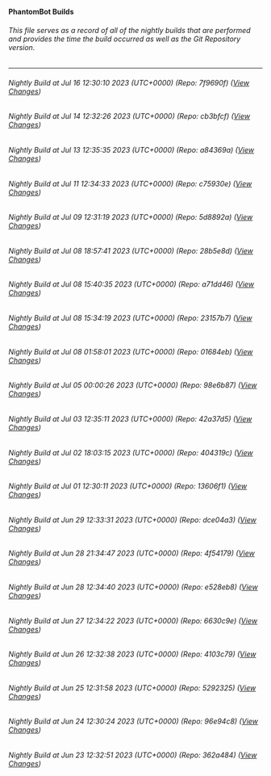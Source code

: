 **PhantomBot Builds**

###### This file serves as a record of all of the nightly builds that are performed and provides the time the build occurred as well as the Git Repository version.
-------------------------------------------------------------------------------------------------------------
###### Nightly Build at Jul 16 12:30:10 2023 (UTC+0000) (Repo: 7f9690f) ([View Changes](https://github.com/PhantomBot/PhantomBot/compare/cb3bfcf...7f9690f))
###### Nightly Build at Jul 14 12:32:26 2023 (UTC+0000) (Repo: cb3bfcf) ([View Changes](https://github.com/PhantomBot/PhantomBot/compare/a84369a...cb3bfcf))
###### Nightly Build at Jul 13 12:35:35 2023 (UTC+0000) (Repo: a84369a) ([View Changes](https://github.com/PhantomBot/PhantomBot/compare/c75930e...a84369a))
###### Nightly Build at Jul 11 12:34:33 2023 (UTC+0000) (Repo: c75930e) ([View Changes](https://github.com/PhantomBot/PhantomBot/compare/5d8892a...c75930e))
###### Nightly Build at Jul 09 12:31:19 2023 (UTC+0000) (Repo: 5d8892a) ([View Changes](https://github.com/PhantomBot/PhantomBot/compare/28b5e8d...5d8892a))
###### Nightly Build at Jul 08 18:57:41 2023 (UTC+0000) (Repo: 28b5e8d) ([View Changes](https://github.com/PhantomBot/PhantomBot/compare/a71dd46...28b5e8d))
###### Nightly Build at Jul 08 15:40:35 2023 (UTC+0000) (Repo: a71dd46) ([View Changes](https://github.com/PhantomBot/PhantomBot/compare/23157b7...a71dd46))
###### Nightly Build at Jul 08 15:34:19 2023 (UTC+0000) (Repo: 23157b7) ([View Changes](https://github.com/PhantomBot/PhantomBot/compare/01684eb...23157b7))
###### Nightly Build at Jul 08 01:58:01 2023 (UTC+0000) (Repo: 01684eb) ([View Changes](https://github.com/PhantomBot/PhantomBot/compare/98e6b87...01684eb))
###### Nightly Build at Jul 05 00:00:26 2023 (UTC+0000) (Repo: 98e6b87) ([View Changes](https://github.com/PhantomBot/PhantomBot/compare/42a37d5...98e6b87))
###### Nightly Build at Jul 03 12:35:11 2023 (UTC+0000) (Repo: 42a37d5) ([View Changes](https://github.com/PhantomBot/PhantomBot/compare/404319c...42a37d5))
###### Nightly Build at Jul 02 18:03:15 2023 (UTC+0000) (Repo: 404319c) ([View Changes](https://github.com/PhantomBot/PhantomBot/compare/13606f1...404319c))
###### Nightly Build at Jul 01 12:30:11 2023 (UTC+0000) (Repo: 13606f1) ([View Changes](https://github.com/PhantomBot/PhantomBot/compare/dce04a3...13606f1))
###### Nightly Build at Jun 29 12:33:31 2023 (UTC+0000) (Repo: dce04a3) ([View Changes](https://github.com/PhantomBot/PhantomBot/compare/4f54179...dce04a3))
###### Nightly Build at Jun 28 21:34:47 2023 (UTC+0000) (Repo: 4f54179) ([View Changes](https://github.com/PhantomBot/PhantomBot/compare/e528eb8...4f54179))
###### Nightly Build at Jun 28 12:34:40 2023 (UTC+0000) (Repo: e528eb8) ([View Changes](https://github.com/PhantomBot/PhantomBot/compare/6630c9e...e528eb8))
###### Nightly Build at Jun 27 12:34:22 2023 (UTC+0000) (Repo: 6630c9e) ([View Changes](https://github.com/PhantomBot/PhantomBot/compare/4103c79...6630c9e))
###### Nightly Build at Jun 26 12:32:38 2023 (UTC+0000) (Repo: 4103c79) ([View Changes](https://github.com/PhantomBot/PhantomBot/compare/5292325...4103c79))
###### Nightly Build at Jun 25 12:31:58 2023 (UTC+0000) (Repo: 5292325) ([View Changes](https://github.com/PhantomBot/PhantomBot/compare/96e94c8...5292325))
###### Nightly Build at Jun 24 12:30:24 2023 (UTC+0000) (Repo: 96e94c8) ([View Changes](https://github.com/PhantomBot/PhantomBot/compare/362a484...96e94c8))
###### Nightly Build at Jun 23 12:32:51 2023 (UTC+0000) (Repo: 362a484) ([View Changes](https://github.com/PhantomBot/PhantomBot/compare/410c5d7...362a484))
